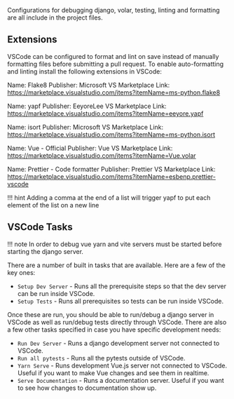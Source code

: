 Configurations for debugging django, volar, testing, linting and formatting are all include in the project files.

## Extensions

VSCode can be configured to format and lint on save instead of manually formatting files before submitting a pull request.
To enable auto-formatting and linting install the following extensions in VSCode:

Name: Flake8
Publisher: Microsoft
VS Marketplace Link: https://marketplace.visualstudio.com/items?itemName=ms-python.flake8

Name: yapf
Publisher: EeyoreLee
VS Marketplace Link: https://marketplace.visualstudio.com/items?itemName=eeyore.yapf

Name: isort
Publisher: Microsoft
VS Marketplace Link: https://marketplace.visualstudio.com/items?itemName=ms-python.isort

Name: Vue - Official
Publisher: Vue
VS Marketplace Link: https://marketplace.visualstudio.com/items?itemName=Vue.volar

Name: Prettier - Code formatter
Publisher: Prettier
VS Marketplace Link: https://marketplace.visualstudio.com/items?itemName=esbenp.prettier-vscode

<!-- prettier-ignore -->
!!! hint
     Adding a comma at the end of a list will trigger yapf to put each element of the list on a new line

## VSCode Tasks

<!-- prettier-ignore -->
!!! note
     In order to debug vue yarn and vite servers must be started before starting the django server.

There are a number of built in tasks that are available. Here are a few of the key ones:

- `Setup Dev Server` - Runs all the prerequisite steps so that the dev server can be run inside VSCode.
- `Setup Tests` - Runs all prerequisites so tests can be run inside VSCode.

Once these are run, you should be able to run/debug a django server in VSCode as well as run/debug tests directly through VSCode.
There are also a few other tasks specified in case you have specific development needs:

- `Run Dev Server` - Runs a django development server not connected to VSCode.
- `Run all pytests` - Runs all the pytests outside of VSCode.
- `Yarn Serve` - Runs development Vue.js server not connected to VSCode. Useful if you want to make Vue changes and see them in realtime.
- `Serve Documentation` - Runs a documentation server. Useful if you want to see how changes to documentation show up.
